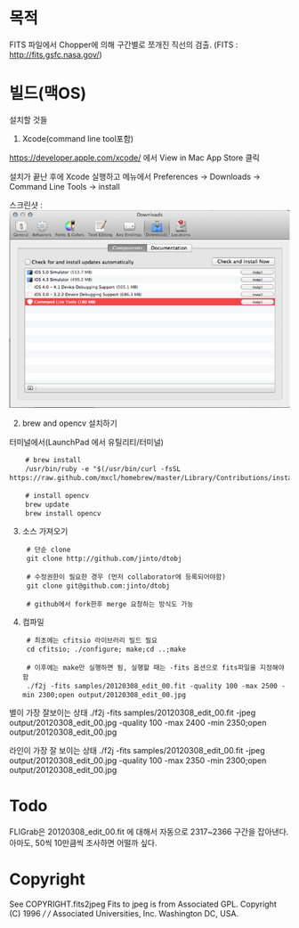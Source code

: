 
목적
====
FITS 파일에서 Chopper에 의해 구간별로 쪼개진 직선의 검출. (FITS : http://fits.gsfc.nasa.gov/)



빌드(맥OS)
=====
설치할 것들 

1. Xcode(command line tool포함)

https://developer.apple.com/xcode/ 에서 View in Mac App Store 클릭

설치가 끝난 후에 Xcode 실행하고 메뉴에서 Preferences -> Downloads -> Command Line Tools -> install

스크린샷 : ![스크린샷](https://github.com/jinto/dtobj/raw/master/xcode_commandline.png)

		
2. brew and opencv 설치하기

터미널에서(LaunchPad 에서 유틸리티/터미널)
		
		# brew install
		/usr/bin/ruby -e "$(/usr/bin/curl -fsSL https://raw.github.com/mxcl/homebrew/master/Library/Contributions/install_homebrew.rb)"
		
		# install opencv
		brew update
		brew install opencv

3. 소스	가져오기

		# 단순 clone
		git clone http://github.com/jinto/dtobj

		# 수정권한이 필요한 경우 (먼저 collaborator에 등록되어야함)
		git clone git@github.com:jinto/dtobj

		# github에서 fork한후 merge 요청하는 방식도 가능


4. 컴파일

		# 최초에는 cfitsio 라이브러리 빌드 필요
		cd cfitsio; ./configure; make;cd ..;make
		
		# 이후에는 make만 실행하면 됨, 실행할 때는 -fits 옵션으로 fits파일을 지정해야함
		./f2j -fits samples/20120308_edit_00.fit -quality 100 -max 2500 -min 2300;open output/20120308_edit_00.jpg 

별이 가장 잘보이는 상태
		./f2j -fits samples/20120308_edit_00.fit -jpeg output/20120308_edit_00.jpg -quality 100 -max 2400 -min 2350;open output/20120308_edit_00.jpg 

라인이 가장 잘 보이는 상태
		./f2j -fits samples/20120308_edit_00.fit -jpeg output/20120308_edit_00.jpg -quality 100 -max 2350 -min 2300;open output/20120308_edit_00.jpg 

Todo
====
    
FLIGrab은 20120308_edit_00.fit 에 대해서 자동으로 2317~2366 구간을 잡아낸다.
아마도, 50씩 10만큼씩 조사하면 어떨까 싶다.


Copyright
=========
See COPYRIGHT.fits2jpeg Fits to jpeg is from Associated 
GPL.
Copyright (C) 1996                                                   */
/*  Associated Universities, Inc. Washington DC, USA.  
